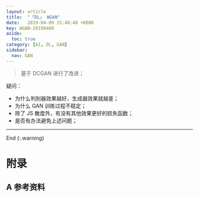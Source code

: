 ```yaml
---
layout: article
title:  "「DL」 WGAN"
date:   2019-04-09 15:48:40 +0800
key: WGAN-20190409
aside:
  toc: true
category: [AI, DL, GAN]
sidebar:
  nav: GAN
---
```


>基于 DCGAN 进行了改进；  

<!--more-->
疑问：   
- 为什么判别器效果越好，生成器效果就越差；   
- 为什么 GAN 训练过程不稳定；    
- 除了 JS 散度外，有没有其他效果更好的损失函数；   
- 是否有办法避免上述问题；   

-------------------  
 End
{:.warning}  


# 附录
## A 参考资料
